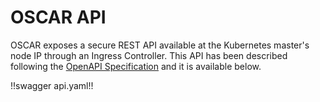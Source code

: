 # OSCAR API 

OSCAR exposes a secure REST API available at the Kubernetes master's node IP
through an Ingress Controller. This API has been described following the
[OpenAPI Specification](https://www.openapis.org/) and it is available below.

!!swagger api.yaml!!

